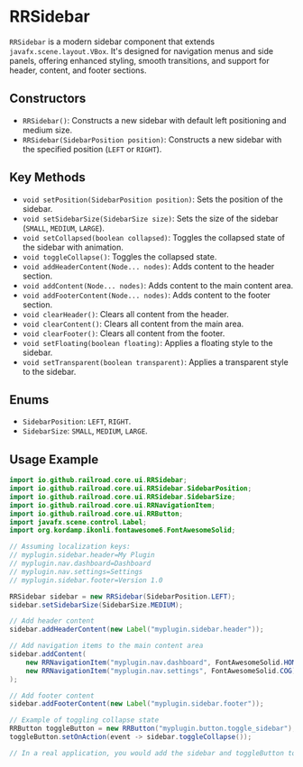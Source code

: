 # RRSidebar

`RRSidebar` is a modern sidebar component that extends `javafx.scene.layout.VBox`. It's designed for navigation menus and side panels, offering enhanced styling, smooth transitions, and support for header, content, and footer sections.

## Constructors

- `RRSidebar()`: Constructs a new sidebar with default left positioning and medium size.
- `RRSidebar(SidebarPosition position)`: Constructs a new sidebar with the specified position (`LEFT` or `RIGHT`).

## Key Methods

- `void setPosition(SidebarPosition position)`: Sets the position of the sidebar.
- `void setSidebarSize(SidebarSize size)`: Sets the size of the sidebar (`SMALL`, `MEDIUM`, `LARGE`).
- `void setCollapsed(boolean collapsed)`: Toggles the collapsed state of the sidebar with animation.
- `void toggleCollapse()`: Toggles the collapsed state.
- `void addHeaderContent(Node... nodes)`: Adds content to the header section.
- `void addContent(Node... nodes)`: Adds content to the main content area.
- `void addFooterContent(Node... nodes)`: Adds content to the footer section.
- `void clearHeader()`: Clears all content from the header.
- `void clearContent()`: Clears all content from the main area.
- `void clearFooter()`: Clears all content from the footer.
- `void setFloating(boolean floating)`: Applies a floating style to the sidebar.
- `void setTransparent(boolean transparent)`: Applies a transparent style to the sidebar.

## Enums

- `SidebarPosition`: `LEFT`, `RIGHT`.
- `SidebarSize`: `SMALL`, `MEDIUM`, `LARGE`.

## Usage Example

```java
import io.github.railroad.core.ui.RRSidebar;
import io.github.railroad.core.ui.RRSidebar.SidebarPosition;
import io.github.railroad.core.ui.RRSidebar.SidebarSize;
import io.github.railroad.core.ui.RRNavigationItem;
import io.github.railroad.core.ui.RRButton;
import javafx.scene.control.Label;
import org.kordamp.ikonli.fontawesome6.FontAwesomeSolid;

// Assuming localization keys:
// myplugin.sidebar.header=My Plugin
// myplugin.nav.dashboard=Dashboard
// myplugin.nav.settings=Settings
// myplugin.sidebar.footer=Version 1.0

RRSidebar sidebar = new RRSidebar(SidebarPosition.LEFT);
sidebar.setSidebarSize(SidebarSize.MEDIUM);

// Add header content
sidebar.addHeaderContent(new Label("myplugin.sidebar.header"));

// Add navigation items to the main content area
sidebar.addContent(
    new RRNavigationItem("myplugin.nav.dashboard", FontAwesomeSolid.HOME),
    new RRNavigationItem("myplugin.nav.settings", FontAwesomeSolid.COG)
);

// Add footer content
sidebar.addFooterContent(new Label("myplugin.sidebar.footer"));

// Example of toggling collapse state
RRButton toggleButton = new RRButton("myplugin.button.toggle_sidebar");
toggleButton.setOnAction(event -> sidebar.toggleCollapse());

// In a real application, you would add the sidebar and toggleButton to a scene graph.
```
